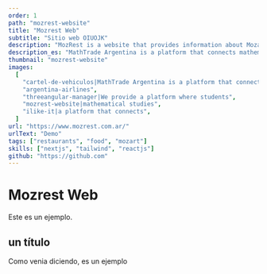 ```yaml
---
order: 1
path: "mozrest-website"
title: "Mozrest Web"
subtitle: "Sitio web OIUOJK"
description: "MozRest is a website that provides information about Mozart restaurants in Buenos Aires, Argentina."
description_es: "MathTrade Argentina is a platform that connects mathematicians with students from all over the world. We provide a platform where students can find mentors and teachers to help them with their mathematical studies."
thumbnail: "mozrest-website"
images:
  [
    "cartel-de-vehiculos|MathTrade Argentina is a platform that connects mathematicians with students from all over the world.",
    "argentina-airlines",
    "threeangular-manager|We provide a platform where students",
    "mozrest-website|mathematical studies",
    "ilike-it|a platform that connects",
  ]
url: "https://www.mozrest.com.ar/"
urlText: "Demo"
tags: ["restaurants", "food", "mozart"]
skills: ["nextjs", "tailwind", "reactjs"]
github: "https://github.com"
---
```


# Mozrest Web

Este es un ejemplo.

## un título

Como venia diciendo, es un ejemplo
